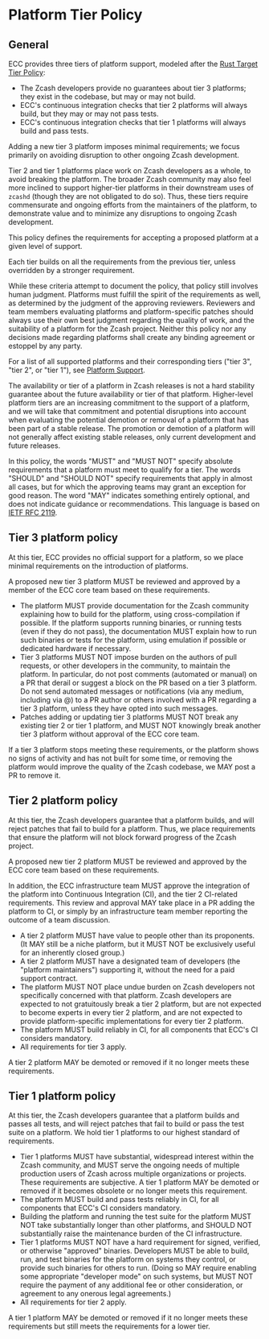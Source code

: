 # Platform Tier Policy

## General

ECC provides three tiers of platform support, modeled after the
[Rust Target Tier Policy](https://doc.rust-lang.org/stable/rustc/target-tier-policy.html):

- The Zcash developers provide no guarantees about tier 3 platforms; they exist in the
  codebase, but may or may not build.
- ECC's continuous integration checks that tier 2 platforms will always build, but they
  may or may not pass tests.
- ECC's continuous integration checks that tier 1 platforms will always build and pass
  tests.

Adding a new tier 3 platform imposes minimal requirements; we focus primarily on avoiding
disruption to other ongoing Zcash development.

Tier 2 and tier 1 platforms place work on Zcash developers as a whole, to avoid breaking
the platform. The broader Zcash community may also feel more inclined to support
higher-tier platforms in their downstream uses of `zcashd` (though they are not obligated
to do so). Thus, these tiers require commensurate and ongoing efforts from the maintainers
of the platform, to demonstrate value and to minimize any disruptions to ongoing Zcash
development.

This policy defines the requirements for accepting a proposed platform at a given level of
support.

Each tier builds on all the requirements from the previous tier, unless overridden by a
stronger requirement.

While these criteria attempt to document the policy, that policy still involves human
judgment. Platforms must fulfill the spirit of the requirements as well, as determined by
the judgment of the approving reviewers. Reviewers and team members evaluating platforms
and platform-specific patches should always use their own best judgment regarding the
quality of work, and the suitability of a platform for the Zcash project. Neither this
policy nor any decisions made regarding platforms shall create any binding agreement or
estoppel by any party.

For a list of all supported platforms and their corresponding tiers ("tier 3", "tier 2",
or "tier 1"), see [Platform Support](../user/platform-support.md).

The availability or tier of a platform in Zcash releases is not a hard stability guarantee
about the future availability or tier of that platform. Higher-level platform tiers are an
increasing commitment to the support of a platform, and we will take that commitment and
potential disruptions into account when evaluating the potential demotion or removal of a
platform that has been part of a stable release. The promotion or demotion of a platform
will not generally affect existing stable releases, only current development and future
releases.

In this policy, the words "MUST" and "MUST NOT" specify absolute requirements that a
platform must meet to qualify for a tier. The words "SHOULD" and "SHOULD NOT" specify
requirements that apply in almost all cases, but for which the approving teams may grant
an exception for good reason. The word "MAY" indicates something entirely optional, and
does not indicate guidance or recommendations. This language is based on
[IETF RFC 2119](https://tools.ietf.org/html/rfc2119).

## Tier 3 platform policy

At this tier, ECC provides no official support for a platform, so we place minimal
requirements on the introduction of platforms.

A proposed new tier 3 platform MUST be reviewed and approved by a member of the ECC core
team based on these requirements.

- The platform MUST provide documentation for the Zcash community explaining how to build
  for the platform, using cross-compilation if possible. If the platform supports running
  binaries, or running tests (even if they do not pass), the documentation MUST explain
  how to run such binaries or tests for the platform, using emulation if possible or
  dedicated hardware if necessary.
- Tier 3 platforms MUST NOT impose burden on the authors of pull requests, or other
  developers in the community, to maintain the platform. In particular, do not post
  comments (automated or manual) on a PR that derail or suggest a block on the PR based on
  a tier 3 platform. Do not send automated messages or notifications (via any medium,
  including via @) to a PR author or others involved with a PR regarding a tier 3
  platform, unless they have opted into such messages.
- Patches adding or updating tier 3 platforms MUST NOT break any existing tier 2 or tier 1
  platform, and MUST NOT knowingly break another tier 3 platform without approval of the
  ECC core team.

If a tier 3 platform stops meeting these requirements, or the platform shows no signs of
activity and has not built for some time, or removing the platform would improve the
quality of the Zcash codebase, we MAY post a PR to remove it.

## Tier 2 platform policy

At this tier, the Zcash developers guarantee that a platform builds, and will reject
patches that fail to build for a platform. Thus, we place requirements that ensure the
platform will not block forward progress of the Zcash project.

A proposed new tier 2 platform MUST be reviewed and approved by the ECC core team based
on these requirements.

In addition, the ECC infrastructure team MUST approve the integration of the platform into
Continuous Integration (CI), and the tier 2 CI-related requirements. This review and
approval MAY take place in a PR adding the platform to CI, or simply by an infrastructure
team member reporting the outcome of a team discussion.

- A tier 2 platform MUST have value to people other than its proponents. (It MAY still be
  a niche platform, but it MUST NOT be exclusively useful for an inherently closed group.)
- A tier 2 platform MUST have a designated team of developers (the "platform maintainers")
  supporting it, without the need for a paid support contract.
- The platform MUST NOT place undue burden on Zcash developers not specifically concerned
  with that platform. Zcash developers are expected to not gratuitously break a tier 2
  platform, but are not expected to become experts in every tier 2 platform, and are not
  expected to provide platform-specific implementations for every tier 2 platform.
- The platform MUST build reliably in CI, for all components that ECC's CI considers
  mandatory.
- All requirements for tier 3 apply.

A tier 2 platform MAY be demoted or removed if it no longer meets these requirements.

## Tier 1 platform policy

At this tier, the Zcash developers guarantee that a platform builds and passes all tests,
and will reject patches that fail to build or pass the test suite on a platform. We hold
tier 1 platforms to our highest standard of requirements.

- Tier 1 platforms MUST have substantial, widespread interest within the Zcash community,
  and MUST serve the ongoing needs of multiple production users of Zcash across multiple
  organizations or projects. These requirements are subjective. A tier 1 platform MAY be
  demoted or removed if it becomes obsolete or no longer meets this requirement.
- The platform MUST build and pass tests reliably in CI, for all components that ECC's CI
  considers mandatory.
- Building the platform and running the test suite for the platform MUST NOT take
  substantially longer than other platforms, and SHOULD NOT substantially raise the
  maintenance burden of the CI infrastructure.
- Tier 1 platforms MUST NOT have a hard requirement for signed, verified, or otherwise
  "approved" binaries. Developers MUST be able to build, run, and test binaries for the
  platform on systems they control, or provide such binaries for others to run. (Doing so
  MAY require enabling some appropriate "developer mode" on such systems, but MUST NOT
  require the payment of any additional fee or other consideration, or agreement to any
  onerous legal agreements.)
- All requirements for tier 2 apply.

A tier 1 platform MAY be demoted or removed if it no longer meets these requirements but
still meets the requirements for a lower tier.
